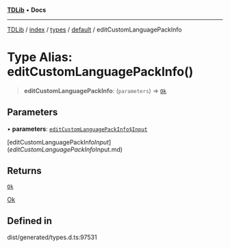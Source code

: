 [**TDLib**](../../../../../../README.md) • **Docs**

***

[TDLib](../../../../../../modules.md) / [index](../../../../../README.md) / [types](../../../README.md) / [default](../README.md) / editCustomLanguagePackInfo

# Type Alias: editCustomLanguagePackInfo()

> **editCustomLanguagePackInfo**: (`parameters`) => [`Ok`](Ok.md)

## Parameters

• **parameters**: [`editCustomLanguagePackInfo$Input`](editCustomLanguagePackInfo$Input.md)

[editCustomLanguagePackInfo$Input](editCustomLanguagePackInfo$Input.md)

## Returns

[`Ok`](Ok.md)

[Ok](Ok.md)

## Defined in

dist/generated/types.d.ts:97531
